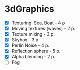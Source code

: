 # 3dGraphics

- [x] Texturing: Sea, Boat - 4 p
- [x] Moving textures (waves) - 2 p.
- [x] Texture mixing - 3 p.
- [x] Skybox - 3 p.
- [x] Perlin Noise - 4 p.
- [x] Reflection sphere - 5 p.
- [x] Alpha blending - 2 p.
- [ ] Fog
